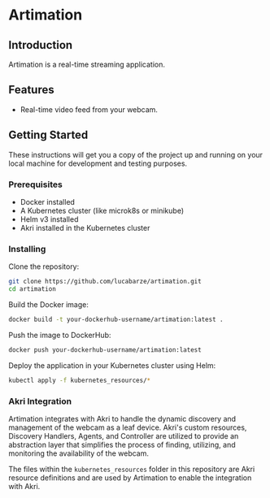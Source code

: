 # Artimation

## Introduction
Artimation is a real-time streaming application.

## Features
- Real-time video feed from your webcam.

## Getting Started

These instructions will get you a copy of the project up and running on your local machine for development and testing purposes.

### Prerequisites

- Docker installed 
- A Kubernetes cluster (like microk8s or minikube) 
- Helm v3 installed 
- Akri installed in the Kubernetes cluster

### Installing

Clone the repository:

```bash
git clone https://github.com/lucabarze/artimation.git
cd artimation
```

Build the Docker image:

```bash
docker build -t your-dockerhub-username/artimation:latest .
```

Push the image to DockerHub:

```bash
docker push your-dockerhub-username/artimation:latest
```

Deploy the application in your Kubernetes cluster using Helm:

```bash
kubectl apply -f kubernetes_resources/*
```

### Akri Integration

Artimation integrates with Akri to handle the dynamic discovery and management of the webcam as a leaf device. Akri's custom resources, Discovery Handlers, Agents, and Controller are utilized to provide an abstraction layer that simplifies the process of finding, utilizing, and monitoring the availability of the webcam.

The files within the `kubernetes_resources` folder in this repository are Akri resource definitions and are used by Artimation to enable the integration with Akri.

